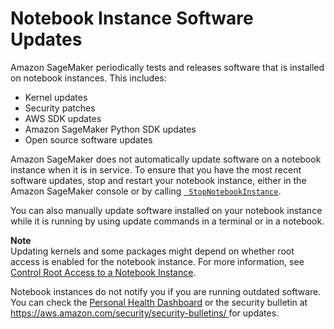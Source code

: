 # Notebook Instance Software Updates<a name="nbi-software-updates"></a>

Amazon SageMaker periodically tests and releases software that is installed on notebook instances\. This includes:
+ Kernel updates
+ Security patches
+ AWS SDK updates
+ Amazon SageMaker Python SDK updates
+ Open source software updates

Amazon SageMaker does not automatically update software on a notebook instance when it is in service\. To ensure that you have the most recent software updates, stop and restart your notebook instance, either in the Amazon SageMaker console or by calling [  `StopNotebookInstance`](https://docs.aws.amazon.com/sagemaker/latest/APIReference/API_StopNotebookInstance.html)\.

You can also manually update software installed on your notebook instance while it is running by using update commands in a terminal or in a notebook\.

**Note**  
Updating kernels and some packages might depend on whether root access is enabled for the notebook instance\. For more information, see [Control Root Access to a Notebook Instance](nbi-root-access.md)\.

Notebook instances do not notify you if you are running outdated software\. You can check the [Personal Health Dashboard](https://aws.amazon.com/premiumsupport/technology/personal-health-dashboard/) or the security bulletin at [https://aws\.amazon\.com/security/security\-bulletins/ ](https://aws.amazon.com/security/security-bulletins/) for updates\.